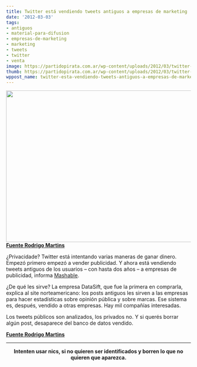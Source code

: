 ```yaml
---
title: Twitter está vendiendo tweets antiguos a empresas de marketing
date: '2012-03-03'
tags:
- antiguos
- material-para-difusion
- empresas-de-marketing
- marketing
- tweets
- twitter
- venta
image: https://partidopirata.com.ar/wp-content/uploads/2012/03/twitter-money.jpg
thumb: https://partidopirata.com.ar/wp-content/uploads/2012/03/twitter-money-150x150.jpg
wppost_name: twitter-esta-vendiendo-tweets-antiguos-a-empresas-de-marketing
---
```


<a href="https://partidopirata.com.ar/wp-content/uploads/2012/03/twitter-money.jpg"><img class="aligncenter size-full wp-image-3369" title="twitter-money" src="https://partidopirata.com.ar/wp-content/uploads/2012/03/twitter-money.jpg" alt="" width="550" height="413" /></a>
<strong><a href="http://blogs.estadao.com.br/rodrigo-martins/2012/02/28/twitter-esta-vendendo-tweets-antigos-para-empresas-de-marketing/" target="_blank">Fuente Rodrigo Martins</a></strong>

¿Privacidade? Twitter está intentando varias maneras de ganar dinero. Empezó primero empezó a vender publicidad. Y ahora está vendiendo tweets antiguos de los usuarios – con hasta dos años – a empresas de publicidad, informa <a href="http://mashable.com/2012/02/28/twitter-is-selling-old-tweets/" target="_blank">Mashable</a>.

¿De qué les sirve? La empresa DataSift, que fue la primera en comprarla, explica al site norteamericano: los posts antiguos les sirven a las empresas para hacer estadísticas sobre opinión pública y sobre marcas. Ese sistema es, después, vendido a otras empresas. Hay mil compañías interesadas.

Los tweets públicos son analizados, los privados no. Y si querés borrar algún post, desaparece del banco de datos vendido.

<strong><a href="http://blogs.estadao.com.br/rodrigo-martins/2012/02/28/twitter-esta-vendendo-tweets-antigos-para-empresas-de-marketing/" target="_blank">Fuente Rodrigo Martins</a></strong>

<hr />
<p style="text-align: center;"><strong>Intenten usar nics, si no quieren ser identificados y borren lo que no quieren que aparezca.</strong></p>
